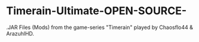 # Timerain-Ultimate-OPEN-SOURCE-
.JAR Files (Mods) from the game-series "Timerain" played by Chaosflo44 &amp; ArazuhlHD.
